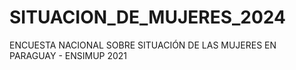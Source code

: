 # SITUACION_DE_MUJERES_2024
ENCUESTA NACIONAL SOBRE SITUACIÓN DE LAS MUJERES EN PARAGUAY - ENSIMUP 2021
